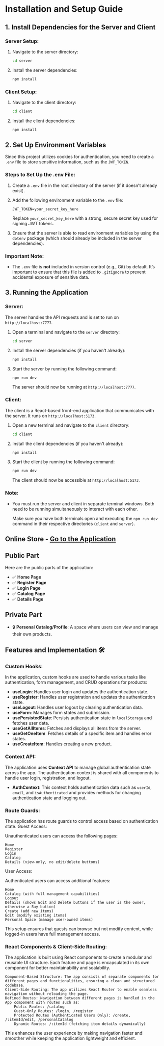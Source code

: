 # Installation and Setup Guide

## 1. Install Dependencies for the Server and Client

### **Server Setup:**
1. Navigate to the server directory:

    ```bash
    cd server
    ```
2. Install the server dependencies:

    ```bash
    npm install
    ```

### **Client Setup:**
1. Navigate to the client directory:

    ```bash
    cd client
    ```
2. Install the client dependencies:

    ```bash
    npm install
    ```


## 2. Set Up Environment Variables

Since this project utilizes cookies for authentication, you need to create a `.env` file to store sensitive information, such as the `JWT_TOKEN`.

### **Steps to Set Up the .env File:**

1. Create a `.env` file in the root directory of the server (if it doesn't already exist).

2. Add the following environment variable to the `.env` file:

    ```env
    JWT_TOKEN=your_secret_key_here
    ```

   Replace `your_secret_key_here` with a strong, secure secret key used for signing JWT tokens.

3. Ensure that the server is able to read environment variables by using the `dotenv` package (which should already be included in the server dependencies).

### **Important Note:**

- The `.env` file is **not** included in version control (e.g., Git) by default. It’s important to ensure that this file is added to `.gitignore` to prevent accidental exposure of sensitive data.


## 3. Running the Application

### **Server:**

The server handles the API requests and is set to run on `http://localhost:7777`.

1. Open a terminal and navigate to the `server` directory:

    ```bash
    cd server
    ```

2. Install the server dependencies (if you haven't already):

    ```bash
    npm install
    ```

3. Start the server by running the following command:

    ```bash
    npm run dev
    ```

   The server should now be running at `http://localhost:7777`.

### **Client:**

The client is a React-based front-end application that communicates with the server. It runs on `http://localhost:5173`.

1. Open a new terminal and navigate to the `client` directory:

    ```bash
    cd client
    ```

2. Install the client dependencies (if you haven't already):

    ```bash
    npm install
    ```

3. Start the client by running the following command:

    ```bash
    npm run dev
    ```

   The client should now be accessible at `http://localhost:5173`.

### **Note:**

- You must run the server and client in separate terminal windows. Both need to be running simultaneously to interact with each other.

   Make sure you have both terminals open and executing the `npm run dev` command in their respective directories (`client` and `server`).



## Online Store - [Go to the Application](http://localhost:5173/)


## Public Part 

Here are the public parts of the application:

- ✅ **Home Page**
- ✅ **Register Page**
- ✅ **Login Page**
- ✅ **Catalog Page**
- ✅ **Details Page**



## Private Part 

- 🔒 **Personal Catalog/Profile**: A space where users can view and manage their own products.


## Features and Implementation 🛠️

### **Custom Hooks:**
In the application, custom hooks are used to handle various tasks like authentication, form management, and CRUD operations for products:

- **useLogin**: Handles user login and updates the authentication state.
- **useRegister**: Handles user registration and updates the authentication state.
- **useLogout**: Handles user logout by clearing authentication data.
- **useForm**: Manages form states and submission.
- **usePersistedState**: Persists authentication state in `localStorage` and fetches user data.
- **useGetAllItems**: Fetches and displays all items from the server.
- **useGetOneItem**: Fetches details of a specific item and handles error states.
- **useCreateItem**: Handles creating a new product.


### **Context API:**
The application uses **Context API** to manage global authentication state across the app. The authentication context is shared with all components to handle user login, registration, and logout.

- **AuthContext**: This context holds authentication data such as `userId`, `email`, and `isAuthenticated` and provides methods for changing authentication state and logging out.


### **Route Guards:**

The application has route guards to control access based on authentication state.
Guest Access:

Unauthenticated users can access the following pages:

    Home
    Register
    Login
    Catalog
    Details (view-only, no edit/delete buttons)

User Access:

Authenticated users can access additional features:

    Home
    Catalog (with full management capabilities)
    Logout
    Details (shows Edit and Delete buttons if the user is the owner, otherwise a Buy button)
    Create (add new items)
    Edit (modify existing items)
    Personal Space (manage user-owned items)

This setup ensures that guests can browse but not modify content, while logged-in users have full management access.


### **React Components & Client-Side Routing:**

The application is built using React components to create a modular and reusable UI structure. Each feature and page is encapsulated in its own component for better maintainability and scalability.

    Component-Based Structure: The app consists of separate components for different pages and functionalities, ensuring a clean and structured codebase.
    Client-Side Routing: The app utilizes React Router to enable seamless navigation without reloading the page.
    Defined Routes: Navigation between different pages is handled in the App component with routes such as:
        Public Routes: /catalog
        Guest-Only Routes: /login, /register
        Protected Routes (Authenticated Users Only): /create, /:itemId/edit, /personalCatalog
        Dynamic Routes: /:itemId (fetching item details dynamically)

This enhances the user experience by making navigation faster and smoother while keeping the application lightweight and efficient.